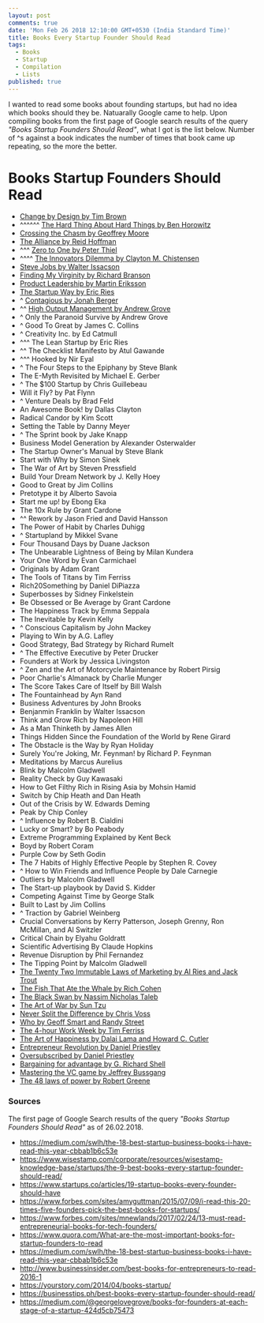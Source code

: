 ```yaml
---
layout: post
comments: true
date: 'Mon Feb 26 2018 12:10:00 GMT+0530 (India Standard Time)'
title: Books Every Startup Founder Should Read
tags:
  - Books
  - Startup
  - Compilation
  - Lists
published: true
---
```


I wanted to read some books about founding startups, but had no idea which books should they be. Natuarally Google came to help. Upon compiling books from the first page of Google search results of the query _"Books Startup Founders Should Read"_, what I got is the list below. Number of ^s against a book indicates the number of times that book came up repeating, so the more the better.


# Books Startup Founders Should Read

- [Change by Design by Tim Brown](https://www.goodreads.com/book/show/6671664-change-by-design)
- ^^^^^^ [The Hard Thing About Hard Things by Ben Horowitz](https://www.goodreads.com/book/show/18176747-the-hard-thing-about-hard-things)
- [Crossing the Chasm by Geoffrey Moore](https://www.goodreads.com/book/show/61329.Crossing_the_Chasm)
- [The Alliance by Reid Hoffman](https://www.goodreads.com/book/show/20763746-the-alliance)
- ^^^ [Zero to One by Peter Thiel](https://www.goodreads.com/book/show/18050143-zero-to-one)
- ^^^^ [The Innovators Dilemma by Clayton M. Chistensen](https://www.goodreads.com/book/show/2615.The_Innovator_s_Dilemma)
- [Steve Jobs by Walter Issacson](https://www.goodreads.com/book/show/11084145-steve-jobs)
- [Finding My Virginity by Richard Branson](https://www.goodreads.com/book/show/34626372-finding-my-virginity)
- [Product Leadership by Martin Eriksson](https://www.goodreads.com/book/show/30014114-product-leadership)
- [The Startup Way by Eric Ries](https://www.goodreads.com/book/show/34267304-the-startup-way)
- ^ [Contagious by Jonah Berger](https://www.goodreads.com/book/show/15801967-contagious)
- ^^ [High Output Management by Andrew Grove](https://www.goodreads.com/book/show/324750.High_Output_Management)
- ^ Only the Paranoid Survive by Andrew Grove
- ^ Good To Great by James C. Collins
- ^ Creativity Inc. by Ed Catmull
- ^^^ The Lean Startup by Eric Ries
- ^^ The Checklist Manifesto by Atul Gawande
- ^^^ Hooked by Nir Eyal
- ^ The Four Steps to the Epiphany by Steve Blank
- The E-Myth Revisited by Michael E. Gerber
- ^ The $100 Startup by Chris Guillebeau
- Will it Fly? by Pat Flynn
- ^ Venture Deals by Brad Feld
- An Awesome Book! by Dallas Clayton
- Radical Candor by Kim Scott
- Setting the Table by Danny Meyer
- ^ The Sprint book by Jake Knapp
- Business Model Generation by Alexander Osterwalder
- The Startup Owner's Manual by Steve Blank
- Start with Why by Simon Sinek
- The War of Art by Steven Pressfield
- Build Your Dream Network by J. Kelly Hoey
- Good to Great by Jim Collins
- Pretotype it by Alberto Savoia
- Start me up! by Ebong Eka
- The 10x Rule by Grant Cardone
- ^^ Rework by Jason Fried and David Hansson
- The Power of Habit by Charles Duhigg
- ^ Startupland by Mikkel Svane
- Four Thousand Days by Duane Jackson
- The Unbearable Lightness of Being by Milan Kundera
- Your One Word by Evan Carmichael
- Originals by Adam Grant
- The Tools of Titans by Tim Ferriss
- Rich20Something by Daniel DiPiazza
- Superbosses by Sidney Finkelstein
- Be Obsessed or Be Average by Grant Cardone
- The Happiness Track by Emma Seppala
- The Inevitable by Kevin Kelly
- ^ Conscious Capitalism by John Mackey
- Playing to Win by A.G. Lafley
- Good Strategy, Bad Strategy by Richard Rumelt
- ^ The Effective Executive by Peter Drucker
- Founders at Work by Jessica Livingston
- ^ Zen and the Art of Motorcycle Maintenance by Robert Pirsig
- Poor Charlie's Almanack by Charlie Munger
- The Score Takes Care of Itself by Bill Walsh
- The Fountainhead by Ayn Rand
- Business Adventures by John Brooks
- Benjanmin Franklin by Walter Issacson
- Think and Grow Rich by Napoleon Hill
- As a Man Thinketh by James Allen
- Things Hidden Since the Foundation of the World by Rene Girard
- The Obstacle is the Way by Ryan Holiday
- Surely You're Joking, Mr. Feynman! by Richard P. Feynman
- Meditations by Marcus Aurelius
- Blink by Malcolm Gladwell
- Reality Check by Guy Kawasaki
- How to Get Filthy Rich in Rising Asia by Mohsin Hamid
- Switch by Chip Heath and Dan Heath
- Out of the Crisis by W. Edwards Deming
- Peak by Chip Conley
- ^ Influence by Robert B. Cialdini
- Lucky or Smart? by Bo Peabody
- Extreme Programming Explained by Kent Beck
- Boyd by Robert Coram
- Purple Cow by Seth Godin
- The 7 Habits of Highly Effective People by Stephen R. Covey
- ^ How to Win Friends and Influence People by Dale Carnegie
- Outliers by Malcolm Gladwell
- The Start-up playbook by David S. Kidder
- Competing Against Time by George Stalk
- Built to Last by Jim Collins
- ^ Traction by Gabriel Weinberg
- Crucial Conversations by Kerry Patterson, Joseph Grenny, Ron McMillan, and Al Switzler
- Critical Chain by Elyahu Goldratt
- Scientific Advertising By Claude Hopkins
- Revenue Disruption by Phil Fernandez
- The Tipping Point by Malcolm Gladwell
- [The Twenty Two Immutable Laws of Marketing by Al Ries and Jack Trout](https://www.goodreads.com/book/show/33449.The_22_Immutable_Laws_of_Marketing)
- [The Fish That Ate the Whale by Rich Cohen](https://www.goodreads.com/book/show/13166586-the-fish-that-ate-the-whale)
- [The Black Swan by Nassim Nicholas Taleb](https://www.goodreads.com/book/show/242472.The_Black_Swan)
- [The Art of War by Sun Tzu](https://www.goodreads.com/book/show/10534.The_Art_of_War)
- [Never Split the Difference by Chris Voss](https://www.goodreads.com/book/show/26156469-never-split-the-difference)
- [Who by Geoff Smart and Randy Street](https://www.goodreads.com/book/show/4989687-who)
- [The 4-hour Work Week by Tim Ferriss](https://www.goodreads.com/book/show/368593.The_4_Hour_Workweek)
- [The Art of Happiness by Dalai Lama and Howard C. Cutler](https://www.goodreads.com/book/show/38210.The_Art_of_Happiness)
- [Entrepreneur Revolution by Daniel Priestley](https://www.goodreads.com/book/show/16286419-entrepreneur-revolution)
- [Oversubscribed by Daniel Priestley](https://www.goodreads.com/book/show/25305548-oversubscribed)
- [Bargaining for advantage by G. Richard Shell](https://www.goodreads.com/book/show/23801.Bargaining_for_Advantage)
- [Mastering the VC game by Jeffrey Bussgang](https://www.goodreads.com/book/show/7904927-mastering-the-vc-game)
- [The 48 laws of power by Robert Greene](https://www.goodreads.com/book/show/1303.The_48_Laws_of_Power)


### Sources

The first page of Google Search results of the query _"Books Startup Founders Should Read"_ as of 26.02.2018.

- https://medium.com/swlh/the-18-best-startup-business-books-i-have-read-this-year-cbbab1b6c53e
- https://www.wisestamp.com/corporate/resources/wisestamp-knowledge-base/startups/the-9-best-books-every-startup-founder-should-read/
- https://www.startups.co/articles/19-startup-books-every-founder-should-have
- https://www.forbes.com/sites/amyguttman/2015/07/09/i-read-this-20-times-five-founders-pick-the-best-books-for-startups/
- https://www.forbes.com/sites/mnewlands/2017/02/24/13-must-read-entrepreneurial-books-for-tech-founders/
- https://www.quora.com/What-are-the-most-important-books-for-startup-founders-to-read
- https://medium.com/swlh/the-18-best-startup-business-books-i-have-read-this-year-cbbab1b6c53e
- http://www.businessinsider.com/best-books-for-entrepreneurs-to-read-2016-1
- https://yourstory.com/2014/04/books-startup/
- https://businesstips.ph/best-books-every-startup-founder-should-read/
- https://medium.com/@georgelovegrove/books-for-founders-at-each-stage-of-a-startup-424d5cb75473
